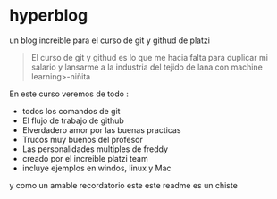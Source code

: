 # hyperblog
un blog increible para el curso de git y githud de platzi
>El curso de git y githud es lo que me hacia falta para duplicar mi salario y lansarme a la industria del tejido de lana con machine learning>-niñita

En este curso veremos de todo :
* todos los comandos de git
* El  flujo de trabajo de github
* Elverdadero amor por las buenas practicas
* Trucos muy buenos del profesor 
* Las personalidades multiples de freddy
* creado por el increible platzi team
* incluye ejemplos en windos,  linux y Mac 

y como un amable recordatorio este este readme es un chiste 